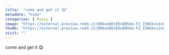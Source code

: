 ```yaml
---
title:  "come and get it 😋"
metadate: "hide"
categories: [ Pussy ]
image: "https://external-preview.redd.it/QRAxeQ0iEDnQN5km-FZ_I5Nkknu1nH3Eecfb3p-YGeE.jpg?auto=webp&s=990820c76777e3a11650cf41e1ee10175be2f47f"
thumb: "https://external-preview.redd.it/QRAxeQ0iEDnQN5km-FZ_I5Nkknu1nH3Eecfb3p-YGeE.jpg?width=1080&crop=smart&auto=webp&s=acf998e1fe886ed9aa98b30b6df58f2ae7148346"
visit: ""
---
```

come and get it 😋
